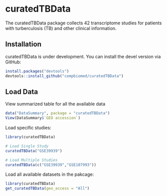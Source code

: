 # curatedTBData

The curatedTBData package collects 42 transcriptome studies for patients with turberculosis (TB) and other clinical information.

## Installation

curatedTBData is under development. You can install the devel version via
GitHub:

``` r
install.packages("devtools")
devtools::install_github("compbiomed/curatedTBData")
```


## Load Data

View summarized table for all the available data
``` r
data("DataSummary", package = "curatedTBData")
View(DataSummary$`GEO accession`)
```

Load specific studies:

``` r
library(curatedTBData)

# Load Single Study
curatedTBData("GSE39939")

# Load Multiple Studies
curatedTBData(c("GSE39939","GSE107993"))
```

Load all available datasets in the pakcage:

``` r
library(curatedTBData)
get_curatedTBData(geo_access = "All")
```

